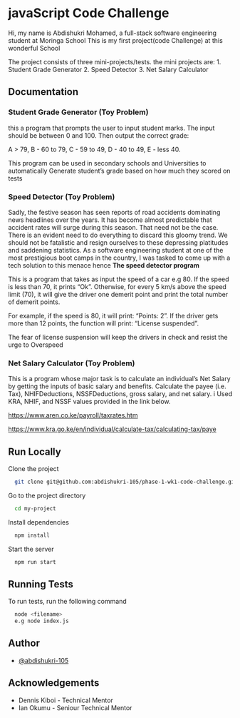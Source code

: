
# javaScript Code Challenge

Hi, my name is Abdishukri Mohamed, a full-stack software engineering student at Moringa School
This is my first project(code Challenge) at this wonderful School

The project consists of three mini-projects/tests.
 the mini projects are: 
                     1. Student Grade Generator 
                     2. Speed Detector
                     3. Net Salary Calculator
                        

 

## Documentation

### Student Grade Generator (Toy Problem)
this a program that prompts the user to input student marks.
The input should be between 0 and 100. Then output the correct grade: 

A > 79, B - 60 to 79, C -  59 to 49, D - 40 to 49, E - less 40.

This program can be used in secondary schools and Universities 
to automatically Generate student’s grade based on how much they scored on tests



### Speed Detector (Toy Problem)

Sadly, the festive season has seen reports of road accidents dominating news headlines over the years. It has become almost predictable that accident rates will surge during this season. That need not be the case. There is an evident need to do everything to discard this gloomy trend. We should not be fatalistic and resign ourselves to these depressing platitudes and saddening statistics. As a software engineering student at one of the most prestigious boot camps in the country, I was tasked to come up with a tech solution to this menace hence **The speed detector program**

This is a program that takes as input the speed of a
car e.g 80. If the speed is less than 70,
it prints “Ok”. Otherwise, for every
5 km/s above the speed limit (70), it will
give the driver one demerit point and print the total 
number of demerit points.

For example, if the speed is 80, it will print: “Points: 2”. 
If the driver gets more than 12 points, the function will print: “License suspended”.

The fear of license suspension will keep the drivers in check and resist the urge to Overspeed 

### Net Salary Calculator (Toy Problem)
This is a program whose major task is to calculate an individual’s Net Salary by getting the inputs of basic salary and benefits. Calculate the payee (i.e. Tax), NHIFDeductions, NSSFDeductions, gross salary, and net salary. 
i Used KRA, NHIF, and NSSF values provided in the link below.

https://www.aren.co.ke/payroll/taxrates.htm 

https://www.kra.go.ke/en/individual/calculate-tax/calculating-tax/paye





## Run Locally

Clone the project

```bash
  git clone git@github.com:abdishukri-105/phase-1-wk1-code-challenge.git
```

Go to the project directory

```bash
  cd my-project
```

Install dependencies

```bash
  npm install
```

Start the server

```bash
  npm run start
```


## Running Tests

To run tests, run the following command

```bash
  node <filename>
  e.g node index.js
```


## Author
- [@abdishukri-105](https://github.com/abdishukri-105)
## Acknowledgements

- Dennis Kiboi - Technical Mentor
- Ian Okumu - Seniour Technical Mentor